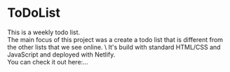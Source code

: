 # ToDoList
This is a weekly todo list. \
The main focus of this project was a create a todo list that is different from the other lists that we see online. \ 
It's build with standard HTML/CSS and JavaScript and deployed with Netlify.\
You can check it out here:...

